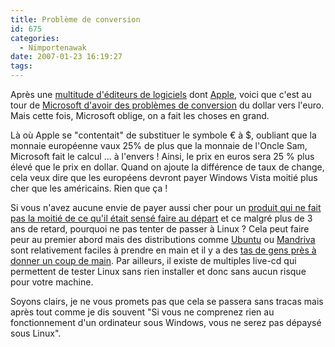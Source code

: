 ```yaml
---
title: Problème de conversion
id: 675
categories:
  - Nimportenawak
date: 2007-01-23 16:19:27
tags:
---
```


Après une [multitude d'éditeurs de logiciels](http://www.macgeneration.com/mgnews/depeche.php?aIdDepeche=115250) dont [Apple](http://fr.news.yahoo.com/18012007/308/quels-sont-les-differents-prix-de-l-ipod-nano-dans.html), voici que c'est au tour de [Microsoft d'avoir des problèmes de conversion](http://nauges.typepad.com/my_weblog/2007/01/prix_windows_vi.html) du dollar vers l'euro. Mais cette fois, Microsoft oblige, on a fait les choses en grand.

Là où Apple se "contentait" de substituer le symbole € à $, oubliant que la monnaie européenne vaux 25% de plus que la monnaie de l'Oncle Sam, Microsoft fait le calcul … à l'envers&nbsp;! Ainsi, le prix en euros sera 25 % plus élevé que le prix en dollar. Quand on ajoute la différence de taux de change, cela veux dire que les européens devront payer Windows Vista moitié plus cher que les américains. Rien que ça&nbsp;!

Si vous n'avez aucune envie de payer aussi cher pour un [produit qui ne fait pas la moitié de ce qu'il était sensé faire au départ](/2006/11/14/632-apercu-de-windows-2017) et ce malgré plus de 3 ans de retard, pourquoi ne pas tenter de passer à Linux&nbsp;? Cela peut faire peur au premier abord mais des distributions comme [Ubuntu](http://www.ubuntu.com/) ou [Mandriva](http://www.mandriva.com/) sont relativement faciles à prendre en main et il y a des [tas de gens près à donner un coup de main](http://www.ubuntu-fr.org/). Par ailleurs, il existe de multiples live-cd qui permettent de tester Linux sans rien installer et donc sans aucun risque pour votre machine.

Soyons clairs, je ne vous promets pas que cela se passera sans tracas mais après tout comme je dis souvent "Si vous ne comprenez rien au fonctionnement d'un ordinateur sous Windows, vous ne serez pas dépaysé sous Linux".